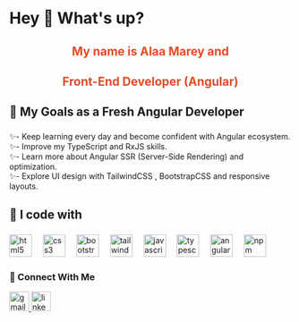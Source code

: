 <h1 align="left">Hey 👋 What's up?</h1>

###

<div >
<h2 align="center" style="color:#e34c26;" >My name is Alaa Marey  and </h2>
<h2 align="center" style="color:#e34c26;"> Front-End Developer (Angular) </h2>  
</div>


<h2 align="left">🌱 My Goals as a Fresh Angular Developer</h2>

###

<p align="left">
✨- Keep learning every day and become confident with Angular ecosystem. 
<br>✨- Improve my TypeScript and RxJS skills.
<br>✨- Learn more about Angular SSR (Server-Side Rendering) and optimization.  
<br>✨- Explore UI design with TailwindCSS , BootstrapCSS and responsive layouts.  </p>

###

<h2 align="left"> 🧰 I code with</h2>

###

<div align="left">
  <img src="https://cdn.jsdelivr.net/gh/devicons/devicon/icons/html5/html5-original.svg" height="40" alt="html5 logo"  />
  <img width="12" />

  
  <img src="https://cdn.jsdelivr.net/gh/devicons/devicon/icons/css3/css3-original.svg" height="40" alt="css3 logo"  />
  <img width="12" />

  
  <img src="https://cdn.jsdelivr.net/gh/devicons/devicon/icons/bootstrap/bootstrap-original.svg" height="40" alt="bootstrap logo"  />
  <img width="12" />



  <img src="https://skillicons.dev/icons?i=tailwind" height="40" alt="tailwindcss logo" />
  <img width="12" />



  
  <img src="https://cdn.jsdelivr.net/gh/devicons/devicon/icons/javascript/javascript-original.svg" height="40" alt="javascript logo"  />
  <img width="12" />


  
  <img src="https://cdn.jsdelivr.net/gh/devicons/devicon/icons/typescript/typescript-original.svg" height="40" alt="typescript logo"  />
  <img width="12" />
  
  <img src="https://cdn.jsdelivr.net/gh/devicons/devicon/icons/angularjs/angularjs-original.svg" height="40" alt="angular logo"  />
  <img width="12" />
  
  <img src="https://cdn.jsdelivr.net/gh/devicons/devicon/icons/npm/npm-original-wordmark.svg" height="40" alt="npm logo"  />
  <img width="12" />


 
</div>

###
  <h3> 🚀 Connect  With Me </h3>

<div align="left">
  <a  href="mailto:alaamarey616@gmail.com"> 
  <img src="https://skillicons.dev/icons?i=gmail" height="35" alt="gmail logo"  />
  </a>
  <a href="https://www.linkedin.com/in/al-aa-marey-965262232">
  <img src="https://skillicons.dev/icons?i=linkedin" height="35" alt="linkedin logo"  />
  </a>
</div>

###
